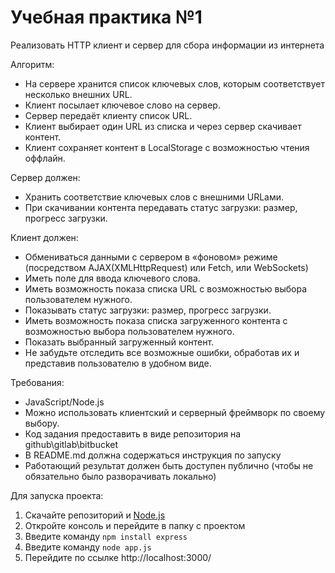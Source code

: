 # Учебная практика №1

Реализовать HTTP клиент и сервер для сбора информации из интернета

Алгоритм:
- На сервере хранится список ключевых слов, которым соответствует несколько внешних URL.
- Клиент посылает ключевое слово на сервер.
- Сервер передаёт клиенту список URL.
- Клиент выбирает один URL из списка и через сервер скачивает контент.
- Клиент сохраняет контент в LocalStorage с возможностью чтения оффлайн.


Сервер должен:
- Хранить соответствие ключевых слов с внешними URLами.
- При скачивании контента передавать статус загрузки: размер, прогресс загрузки.


Клиент должен:
- Обмениваться данными с сервером в «фоновом» режиме (посредством AJAX(XMLHttpRequest) или Fetch, или WebSockets)
- Иметь поле для ввода ключевого слова.
- Иметь возможность показа списка URL с возможностью выбора пользователем нужного.
- Показывать статус загрузки: размер, прогресс загрузки.
- Иметь возможность показа списка загруженного контента с возможностью выбора пользователем нужного.
- Показать выбранный загруженный контент.
- Не забудьте отследить все возможные ошибки, обработав их и представив пользователю в удобном виде.


Требования:
- JavaScript/Node.js
- Можно использовать клиентский и серверный фреймворк по своему выбору.
- Код задания предоставить в виде репозитория на github\gitlab\bitbucket
- В README.md должна содержаться инструкция по запуску
- Работающий результат должен быть доступен публично (чтобы не обязательно было разворачивать локально)


Для запуска проекта:
1. Скачайте репозиторий и [Node.js](https://nodejs.org/en)
2. Откройте консоль и перейдите в папку с проектом
3. Введите команду ```npm install express```
4. Введите команду ```node app.js```
5. Перейдите по ссылке http://localhost:3000/